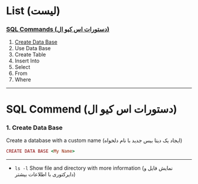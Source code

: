 # List (لیست)

### [SQL Commands (دستورات اس‌ کیو‌ ال)](#SQL-Commend-دستورات-اس-کیو-ال)
1. [Create Data Base](###1.-Create-Data-Base)
2. Use Data Base
3. Create Table
4. Insert Into
5. Select
6. From
7. Where

---
# SQL Commend (دستورات اس کیو ال)

### 1. Create Data Base
Create a database with a custom name (ایجاد یک دیتا بیس جدید با نام دلخواه)
```ruby
CREATE DATA BASE <My Name>
```

---




* ```ls -l``` Show file and directory with more information (نمایش فایل و دایرکتوری با اطلاعات بیشتر)
